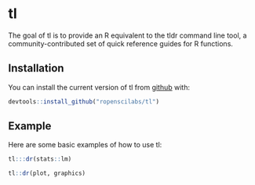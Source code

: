
<!-- README.md is generated from README.Rmd. Please edit that file -->
tl
==

The goal of tl is to provide an R equivalent to the tldr command line tool, a community-contributed set of quick reference guides for R functions.

Installation
------------

You can install the current version of tl from [github](https://github.com) with:

``` r
devtools::install_github("ropenscilabs/tl")
```

Example
-------

Here are some basic examples of how to use tl:

``` r
tl:::dr(stats::lm)

tl::dr(plot, graphics)
```
